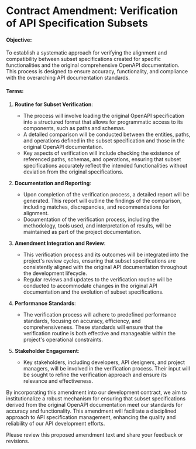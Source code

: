# Contract Amendment: Verification of API Specification Subsets

#### Objective:
To establish a systematic approach for verifying the alignment and compatibility between subset specifications created for specific functionalities and the original comprehensive OpenAPI documentation. This process is designed to ensure accuracy, functionality, and compliance with the overarching API documentation standards.

#### Terms:

1. **Routine for Subset Verification**:
    - The process will involve loading the original OpenAPI specification into a structured format that allows for programmatic access to its components, such as paths and schemas.
    - A detailed comparison will be conducted between the entities, paths, and operations defined in the subset specification and those in the original OpenAPI documentation.
    - Key aspects of verification will include checking the existence of referenced paths, schemas, and operations, ensuring that subset specifications accurately reflect the intended functionalities without deviation from the original specifications.

2. **Documentation and Reporting**:
    - Upon completion of the verification process, a detailed report will be generated. This report will outline the findings of the comparison, including matches, discrepancies, and recommendations for alignment.
    - Documentation of the verification process, including the methodology, tools used, and interpretation of results, will be maintained as part of the project documentation.

3. **Amendment Integration and Review**:
    - This verification process and its outcomes will be integrated into the project's review cycles, ensuring that subset specifications are consistently aligned with the original API documentation throughout the development lifecycle.
    - Regular reviews and updates to the verification routine will be conducted to accommodate changes in the original API documentation and the evolution of subset specifications.

4. **Performance Standards**:
    - The verification process will adhere to predefined performance standards, focusing on accuracy, efficiency, and comprehensiveness. These standards will ensure that the verification routine is both effective and manageable within the project's operational constraints.

5. **Stakeholder Engagement**:
    - Key stakeholders, including developers, API designers, and project managers, will be involved in the verification process. Their input will be sought to refine the verification approach and ensure its relevance and effectiveness.

By incorporating this amendment into our development contract, we aim to institutionalize a robust mechanism for ensuring that subset specifications derived from the original OpenAPI documentation meet our standards for accuracy and functionality. This amendment will facilitate a disciplined approach to API specification management, enhancing the quality and reliability of our API development efforts.

Please review this proposed amendment text and share your feedback or revisions.